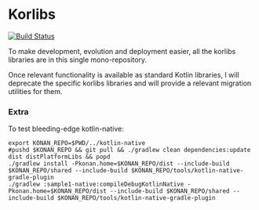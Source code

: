Korlibs
=======

[![Build Status](https://travis-ci.org/korlibs/korlibs.svg?branch=master)](https://travis-ci.org/korlibs/korlibs)

To make development, evolution and deployment easier, all the korlibs libraries are in this single mono-repository.

Once relevant functionality is available as standard Kotlin libraries, I will deprecate the specific korlibs libraries
and will provide a relevant migration utilities for them. 

### Extra

To test bleeding-edge kotlin-native:

```
export KONAN_REPO=$PWD/../kotlin-native
#pushd $KONAN_REPO && git pull && ./gradlew clean dependencies:update dist distPlatformLibs && popd
./gradlew install -Pkonan.home=$KONAN_REPO/dist --include-build $KONAN_REPO/shared --include-build $KONAN_REPO/tools/kotlin-native-gradle-plugin
./gradlew :sample1-native:compileDebugKotlinNative -Pkonan.home=$KONAN_REPO/dist --include-build $KONAN_REPO/shared --include-build $KONAN_REPO/tools/kotlin-native-gradle-plugin
```

